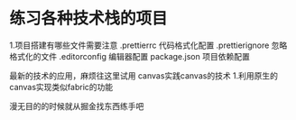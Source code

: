 # 练习各种技术栈的项目
1.项目搭建有哪些文件需要注意
.prettierrc  代码格式化配置
.prettierignore  忽略格式化的文件
.editorconfig  编辑器配置
package.json  项目依赖配置


最新的技术的应用，麻烦往这里试用
canvas实践canvas的技术
1.利用原生的canvas实现类似fabric的功能



漫无目的的时候就从掘金找东西练手吧